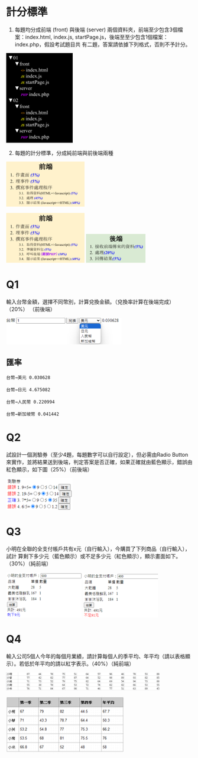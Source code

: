 # 計分標準
1. 每題均分成前端 (front) 與後端 (server) 兩個資料夾，前端至少包含3個檔案：index.html, index.js, startPage.js，後端至至少包含1個檔案：index.php，假設考試題目共 有二題，答案請依據下列格式，否則不予計分。

![](./assets/image8.png)

2. 每題的計分標準，分成純前端與前後端兩種

![](./assets/image10.png)

![](./assets/image9.png)
![](./assets/image5.png)

# Q1
輸入台幣金額，選擇不同幣別，計算兌換金額。（兌換率計算在後端完成）（20%） （前後端）


![](./assets/image4.png)

## 匯率
```
台幣→美元 0.030628

台幣→日元 4.675082

台幣→人民幣 0.220994

台幣→新加坡幣 0.041442
```

# Q2 
試設計一個測驗券（至少4題，每題數字可以自行設定），但必需由Radio Button來實作，並將結果送到後端，判定答案是否正確，如果正確就由藍色顯示，錯誤由紅色顯示，如下圖（25%）（前後端）

![](./assets/image7.png)

# Q3
小明在全聯的全支付帳戶共有x元（自行輸入），今購買了下列商品（自行輸入），試計 算剩下多少元（藍色顯示）或不足多少元（紅色顯示），顯示畫面如下。（30%）（純前端）

![](./assets/image6.png)
![](./assets/image2.png)

# Q4
輸入公司5個人今年的每個月業績，請計算每個人的季平均、年平均（請以表格顯示）。若低於年平均的請以紅字表示。（40%）（純前端）

![](./assets/image1.png)

![](./assets/image3.png)